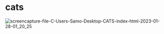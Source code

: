 # cats
![screencapture-file-C-Users-Samo-Desktop-CATS-index-html-2023-01-28-01_20_25](https://user-images.githubusercontent.com/121224893/215229390-87efd6af-8ce5-4de7-b3fd-c34a902847f7.png)
